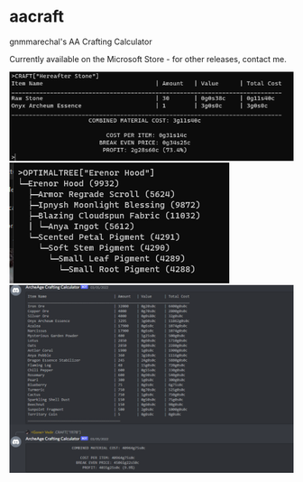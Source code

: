 # aacraft
gnmmarechal's AA Crafting Calculator

Currently available on the Microsoft Store - for other releases, contact me.

![Calculator Screenshot](calculatorscreenshot.png)
![Calculator Screenshot 2](screenshot2.png)
![Calculator Screenshot 3](discordmode.png)
